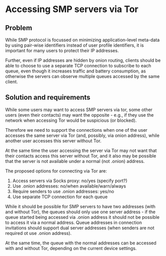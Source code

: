 # Accessing SMP servers via Tor

## Problem

While SMP protocol is focussed on minimizing application-level meta-data by using pair-wise identifiers instead of user profile identifiers, it is important for many users to protect their IP addresses.

Further, even if IP addresses are hidden by onion routing, clients should be able to choose to use a separate TCP connection to subscribe to each queue, even though it increases traffic and battery consumption, as otherwise the servers can observe multiple queues accessed by the same client.

## Solution and requirements

While some users may want to access SMP servers via tor, some other users (even their contacts) may want the opposite - e.g., if they use the network when accessing Tor would be suspicious (or blocked).

Therefore we need to support the connections when one of the user accesses the same server via Tor (and, possibly, via onion address), while another user accesses this server without Tor.

At the same time the user accessing the server via Tor may not want that their contacts access this server without Tor, and it also may be possible that the server is not available under a normal (not .onion) address.

The proposed options for connecting via Tor are:

1. Access servers via Socks proxy: no/yes (specify port?)
2. Use .onion addresses: no/when available/warn/always
3. Require senders to use .onion addresses: yes/no
4. Use separate TCP connection for each queue

While it should be possible for SMP servers to have two addresses (with and without Tor), the queues should only use one server address - if the queue started being accessed via .onion address it should not be possible to access it via a normal address. Queue addresses in connection invitations should support dual server addresses (when senders are not required ot use .onion address).

At the same time, the queue with the normal addresses can be accessed with and without Tor, depending on the current device settings.
